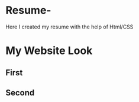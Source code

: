 # Resume-
Here I created my resume with the help of Html/CSS 


# My Website Look

## First


## Second

